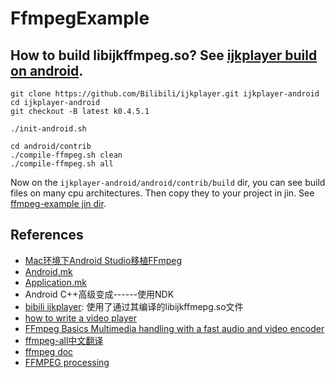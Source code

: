 # FfmpegExample

## How to build libijkffmpeg.so? See [ijkplayer build on android](https://github.com/Bilibili/ijkplayer#build-android).

```
git clone https://github.com/Bilibili/ijkplayer.git ijkplayer-android
cd ijkplayer-android
git checkout -B latest k0.4.5.1

./init-android.sh

cd android/contrib
./compile-ffmpeg.sh clean
./compile-ffmpeg.sh all
```

Now on the `ijkplayer-android/android/contrib/build` dir, you can see build files on many cpu architectures.
Then copy they to your project in jin. See [ffmpeg-example jin dir](https://github.com/FlowerWrong/FfmpegExample/tree/master/app/src/main/jni).

## References

* [Mac环境下Android Studio移植FFmpeg](http://www.itdadao.com/article/122434/)
* [Android.mk](http://developer.android.com/ndk/guides/android_mk.html)
* [Application.mk](http://developer.android.com/ndk/guides/application_mk.html)
* Android C++高级变成------使用NDK
* [bibili ijkplayer](https://github.com/Bilibili/ijkplayer): 使用了通过其编译的libijkffmepg.so文件
* [how to write a video player](http://dranger.com/ffmpeg/ffmpeg.html)
* [FFmpeg Basics Multimedia handling with a fast audio and video encoder](http://ffmpeg.tv/)
* [ffmpeg-all中文翻译](https://www.gitbook.com/book/xdsnet/other-doc-cn-ffmpeg/details)
* [ffmpeg doc](https://www.ffmpeg.org/documentation.html)
* [FFMPEG processing](https://leanpub.com/ffmpeg)

